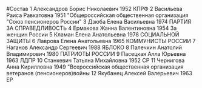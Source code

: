 #Состав
1 Александров Борис Николаевич 1952 КПРФ
2 Васильева Раиса Равкатовна 1951 \"Общероссийская общественная организация \"Союз пенсионеров России\"
3 Дзюба Елена Васильевна 1974 ПАРТИЯ ЗА СПРАВЕДЛИВОСТЬ
4 Ермакова Жанна Валентиновна 1954 За женщин России
5 Кламан Елена Анатольевна 1978 СОЦИАЛЬНОЙ ЗАЩИТЫ
6 Лаврова Елена Анатольевна 1965 КОММУНИСТЫ РОССИИ
7 Наганов Александр Сергеевич 1988 ЯБЛОКО
8 Палечкин Анатолий Владимирович 1980 ПАТРИОТЫ РОССИИ
9 Пасецкая Алла Юрьевна 1963 ЛДПР
10 Станкевич Татьяна Михайловна 1952 СР
11 Чернигова Анна Кирилловна 1949 \"Всероссийская общественная организация ветеранов (пенсионеров)войны
12 Якубанец Алексей Валерьевич 1963 ЕР
